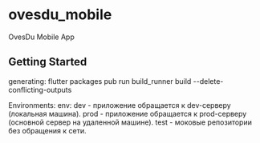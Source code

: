 # ovesdu_mobile

OvesDu Mobile App

## Getting Started
generating: flutter packages pub run build_runner build --delete-conflicting-outputs


Environments:
    env:
        dev - приложение обращается к dev-серверу (локальная машина).
        prod - приложение обращается к prod-серверу (основной сервер на удаленной машине).
        test -  моковые репозитории без обращения к сети.
